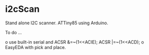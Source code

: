 # i2cScan
Stand alone I2C scanner. ATTiny85 using Arduino.

To do ...

o use built-in serial and ACSR &=~(1<<ACIE); ACSR |=~(1<<ACD);
o EasyEDA with pick and place.

